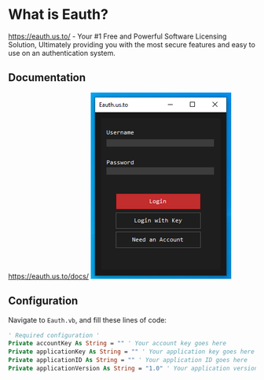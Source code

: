 What is Eauth?
==============

https://eauth.us.to/ - Your #1 Free and Powerful Software Licensing Solution, Ultimately providing you with the most secure features and easy to use on an authentication system.    
  
Documentation
-------------

https://eauth.us.to/docs/
![Eauth Visual Basic winform application example SDK](image.png)

Configuration
-------------

Navigate to `Eauth.vb`, and fill these lines of code:

```vb
' Required configuration '
Private accountKey As String = "" ' Your account key goes here
Private applicationKey As String = "" ' Your application key goes here
Private applicationID As String = "" ' Your application ID goes here
Private applicationVersion As String = "1.0" ' Your application version goes here
```